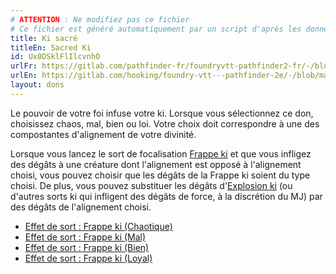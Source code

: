 ```yaml
---
# ATTENTION : Ne modifiez pas ce fichier
# Ce fichier est généré automatiquement par un script d'après les données du module Foundry VTT officiel et de sa traduction
title: Ki sacré
titleEn: Sacred Ki
id: Ux0DSklFlIlcvnhO
urlFr: https://gitlab.com/pathfinder-fr/foundryvtt-pathfinder2-fr/-/blob/master/data/feats/Ux0DSklFlIlcvnhO.htm
urlEn: https://gitlab.com/hooking/foundry-vtt---pathfinder-2e/-/blob/master/packs/data/feats.db/sacred-ki.json
layout: dons
---
```

Le pouvoir de votre foi infuse votre ki. Lorsque vous sélectionnez ce don, choisissez chaos, mal, bien ou loi. Votre choix doit correspondre à une des compostantes d'alignement de votre divinité.

Lorsque vous lancez le sort de focalisation [Frappe ki](../sorts/frappe-ki.html) et que vous infligez des dégâts à une créature dont l'alignement est opposé à l'alignement choisi, vous pouvez choisir que les dégâts de la Frappe ki soient du type choisi. De plus, vous pouvez substituer les dégâts d'[Explosion ki](explosion-ki.html) (ou d'autres sorts ki qui infligent des dégâts de force, à la discrétion du MJ) par des dégâts de l'alignement choisi.

- [Effet de sort : Frappe ki (Chaotique)](../effet-sorts/.html)
- [Effet de sort : Frappe ki (Mal)](../effet-sorts/.html)
- [Effet de sort : Frappe ki (Bien)](../effet-sorts/.html)
- [Effet de sort : Frappe ki (Loyal)](../effet-sorts/.html)
